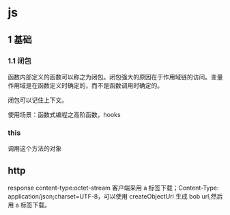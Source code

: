 # js

## 1 基础

### 1.1 闭包

函数内部定义的函数可以称之为闭包。闭包强大的原因在于作用域链的访问。变量作用域是在函数定义时确定的，而不是函数调用时确定的。

闭包可以记住上下文。

使用场景：函数式编程之高阶函数，hooks

### this

调用这个方法的对象

## http

response content-type:octet-stream 客户端采用 a 标签下载；Content-Type: application/json;charset=UTF-8，可以使用 createObjectUrl 生成 bob url,然后用 a 标签下载。
